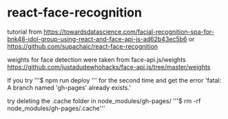 # react-face-recognition

tutorial from https://towardsdatascience.com/facial-recognition-spa-for-bnk48-idol-group-using-react-and-face-api-js-ad62b43ec5b6
or
https://github.com/supachaic/react-face-recognition


weights for face detection were taken from face-api.js/weights
https://github.com/justadudewhohacks/face-api.js/tree/master/weights


If you try 
'''$ npm run deploy '''
for the second time and get the error 'fatal: A branch named 'gh-pages' already exists.'

try deleting the .cache folder in node_modules/gh-pages/
'''$ rm -rf node_modules/gh-pages/.cache'''